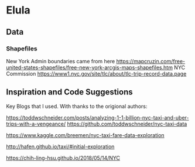 # Elula


## Data
### Shapefiles
New York Admin boundaries came from here
https://mapcruzin.com/free-united-states-shapefiles/free-new-york-arcgis-maps-shapefiles.htm
NYC Commission
https://www1.nyc.gov/site/tlc/about/tlc-trip-record-data.page


## Inspiration and Code Suggestions
Key Blogs that I used. With thanks to the origional authors:

https://toddwschneider.com/posts/analyzing-1-1-billion-nyc-taxi-and-uber-trips-with-a-vengeance/
https://github.com/toddwschneider/nyc-taxi-data

https://www.kaggle.com/breemen/nyc-taxi-fare-data-exploration

http://hafen.github.io/taxi/#initial-exploration

https://chih-ling-hsu.github.io/2018/05/14/NYC
